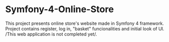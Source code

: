 # Symfony-4-Online-Store
This project presents online store's website made in Symfony 4 framework. Project contains register, log in, "basket" funcionalities and initial look of UI. /This web application is not completed yet/.
